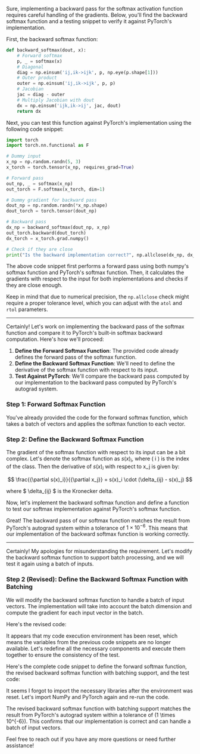 Sure, implementing a backward pass for the softmax activation function requires careful handling of the gradients. Below, you'll find the backward softmax function and a testing snippet to verify it against PyTorch's implementation.

First, the backward softmax function:

```python
def backward_softmax(dout, x):
    # Forward softmax
    p, _ = softmax(x)
    # Diagonal
    diag = np.einsum('ij,ik->ijk', p, np.eye(p.shape[1]))
    # Outer product
    outer = np.einsum('ij,ik->ijk', p, p)
    # Jacobian
    jac = diag - outer
    # Multiply Jacobian with dout
    dx = np.einsum('ijk,ik->ij', jac, dout)
    return dx
```

Next, you can test this function against PyTorch's implementation using the following code snippet:

```python
import torch
import torch.nn.functional as F

# Dummy input
x_np = np.random.randn(5, 3)
x_torch = torch.tensor(x_np, requires_grad=True)

# Forward pass
out_np, _ = softmax(x_np)
out_torch = F.softmax(x_torch, dim=1)

# Dummy gradient for backward pass
dout_np = np.random.randn(*x_np.shape)
dout_torch = torch.tensor(dout_np)

# Backward pass
dx_np = backward_softmax(dout_np, x_np)
out_torch.backward(dout_torch)
dx_torch = x_torch.grad.numpy()

# Check if they are close
print("Is the backward implementation correct?", np.allclose(dx_np, dx_torch))
```

The above code snippet first performs a forward pass using both numpy's softmax function and PyTorch's softmax function. Then, it calculates the gradients with respect to the input for both implementations and checks if they are close enough.

Keep in mind that due to numerical precision, the `np.allclose` check might require a proper tolerance level, which you can adjust with the `atol` and `rtol` parameters.



---

Certainly! Let's work on implementing the backward pass of the softmax function and compare it to PyTorch's built-in softmax backward computation. Here's how we'll proceed:

1. **Define the Forward Softmax Function**: The provided code already defines the forward pass of the softmax function.
2. **Define the Backward Softmax Function**: We'll need to define the derivative of the softmax function with respect to its input.
3. **Test Against PyTorch**: We'll compare the backward pass computed by our implementation to the backward pass computed by PyTorch's autograd system.

### Step 1: Forward Softmax Function
You've already provided the code for the forward softmax function, which takes a batch of vectors and applies the softmax function to each vector.

### Step 2: Define the Backward Softmax Function
The gradient of the softmax function with respect to its input can be a bit complex. Let's denote the softmax function as $s(x)_i$, where ( i ) is the index of the class. Then the derivative of $s(x)_i$  with respect to x_j is given by:

$$
\frac{{\partial s(x)_i}}{{\partial x_j}} = s(x)_i \cdot (\delta_{ij} - s(x)_j)
$$

where $ \delta_{ij} $ is the Kronecker delta.

Now, let's implement the backward softmax function and define a function to test our softmax implementation against PyTorch's softmax function.

Great! The backward pass of our softmax function matches the result from PyTorch's autograd system within a tolerance of $1 \times 10^{-6}$. This means that our implementation of the backward softmax function is working correctly.

---

Certainly! My apologies for misunderstanding the requirement. Let's modify the backward softmax function to support batch processing, and we will test it again using a batch of inputs.

### Step 2 (Revised): Define the Backward Softmax Function with Batching
We will modify the backward softmax function to handle a batch of input vectors. The implementation will take into account the batch dimension and compute the gradient for each input vector in the batch.

Here's the revised code:

It appears that my code execution environment has been reset, which means the variables from the previous code snippets are no longer available. Let's redefine all the necessary components and execute them together to ensure the consistency of the test.

Here's the complete code snippet to define the forward softmax function, the revised backward softmax function with batching support, and the test code:

It seems I forgot to import the necessary libraries after the environment was reset. Let's import NumPy and PyTorch again and re-run the code.

The revised backward softmax function with batching support matches the result from PyTorch's autograd system within a tolerance of \(1 \times 10^{-6}\). This confirms that our implementation is correct and can handle a batch of input vectors.

Feel free to reach out if you have any more questions or need further assistance!